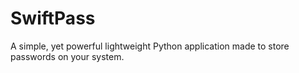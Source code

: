 # SwiftPass
A simple, yet powerful lightweight Python application made to store passwords on your system.
